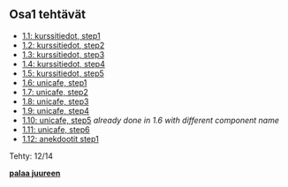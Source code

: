 ## Osa1 tehtävät

- [1.1: kurssitiedot, step1](kurssitiedot)
- [1.2: kurssitiedot, step2](kurssitiedot)
- [1.3: kurssitiedot, step3](kurssitiedot)
- [1.4: kurssitiedot, step4](kurssitiedot)
- [1.5: kurssitiedot, step5](kurssitiedot)
- [1.6: unicafe, step1](unicafe)
- [1.7: unicafe, step2](unicafe)
- [1.8: unicafe, step3](unicafe)
- [1.9: unicafe, step4](unicafe)
- [1.10: unicafe, step5](unicafe) *already done in 1.6 with different component name*
- [1.11: unicafe, step6](unicafe)
- [1.12: anekdootit step1](anekdootit)

Tehty: 12/14

**[palaa juureen](../README.md)**
